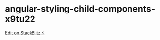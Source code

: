 # angular-styling-child-components-x9tu22

[Edit on StackBlitz ⚡️](https://stackblitz.com/edit/angular-styling-child-components-x9tu22)